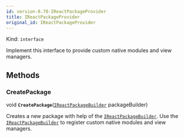 ```yaml
---
id: version-0.70-IReactPackageProvider
title: IReactPackageProvider
original_id: IReactPackageProvider
---
```


Kind: `interface`



Implement this interface to provide custom native modules and view managers.



## Methods
### CreatePackage
void **`CreatePackage`**([`IReactPackageBuilder`](IReactPackageBuilder) packageBuilder)

Creates a new package with help of the [`IReactPackageBuilder`](IReactPackageBuilder).
Use the [`IReactPackageBuilder`](IReactPackageBuilder) to register custom native modules and view managers.




